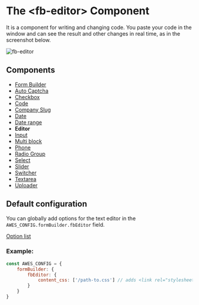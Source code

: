 # The &lt;fb-editor&gt; Component

It is a component for writing and changing code. You paste your code in the window and can see the result and other changes in real time, as in the screenshot below. 

![fb-editor](https://static.awes.io/docs/fb-editor.png)

## Components
* [Form Builder](./form-builder.md)
* [Auto Captcha](./fb-auto-captcha.md)
* [Checkbox](./fb-checkbox.md)
* [Code](./fb-code.md)
* [Company Slug](./fb-company-slug.md)
* [Date](./fb-date.md)
* [Date range](./fb-date-range.md)
* **Editor**
* [Input](./fb-input.md)
* [Multi block](./fb-multi-block.md)
* [Phone](./fb-phone.md)
* [Radio Group](./fb-radio-group.md)
* [Select](./fb-select.md)
* [Slider](./fb-slider.md)
* [Switcher](./fb-switcher.md)
* [Textarea](./fb-textarea.md)
* [Uploader](./fb-uploader.md)

## Default configuration

You can globally add options for the text editor in the `AWES_CONFIG.formBuilder.fbEditor` field.

[Option list](https://www.tiny.cloud/docs/configure/)

### Example:

```javascript
const AWES_CONFIG = {
    formBuilder: {
        fbEditor: {
            content_css: ['/path-to.css'] // adds <link rel="stylesheet" href="/path-to.css"/> in the editor’s iframe
        }
    }
}
```
